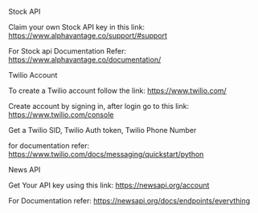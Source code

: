 Stock API

Claim your own Stock API key in this link: https://www.alphavantage.co/support/#support

For Stock api Documentation Refer: https://www.alphavantage.co/documentation/

Twilio Account

To create a Twilio account follow the link: https://www.twilio.com/

Create account by signing in, after login go to this link: https://www.twilio.com/console 

Get a Twilio SID, Twilio Auth token, Twilio Phone Number

for documentation refer: https://www.twilio.com/docs/messaging/quickstart/python

News API

Get Your API key using this link: https://newsapi.org/account

For Documentation refer: https://newsapi.org/docs/endpoints/everything
